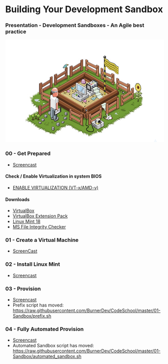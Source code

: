 # Building Your Development Sandbox

### Presentation - Development Sandboxes - An Agile best practice
[![Sandbox](images/sandbox.png)](http://slides.com/russelltsherman/deck-1/)


### 00 - Get Prepared
* [Screencast](https://www.youtube.com/embed/-Ci6w1vFF8o)

#### Check / Enable Virtualization in system BIOS
* [ENABLE VIRTUALIZATION (VT-x/AMD-v)](https://www.youtube.com/watch?v=mFJYpT7L5ag)

#### Downloads
* [VirtualBox](https://www.virtualbox.org/wiki/Downloads)
* [VirtualBox Extension Pack](https://www.virtualbox.org/wiki/Downloads)
* [Linux Mint 18](http://blog.linuxmint.com/?p=3052)
* [MS File Integrity Checker](https://support.microsoft.com/en-us/kb/841290)


### 01 - Create a Virtual Machine
* [ScreenCast](https://www.youtube.com/embed/7-2BeZEcaJE)


### 02 - Install Linux Mint
* [Screencast](https://www.youtube.com/embed/uQ5Rymrrznc)


### 03 - Provision
* [Screencast](https://www.youtube.com/embed/-WcNWPHU_MQ)
* Prefix script has moved: https://raw.githubusercontent.com/BurnerDev/CodeSchool/master/01-Sandbox/prefix.sh

### 04 - Fully Automated Provision
* [Screencast](https://www.youtube.com/embed/3hIwV84BQ6E)
* Automated Sandbox script has moved: https://raw.githubusercontent.com/BurnerDev/CodeSchool/master/01-Sandbox/automated_sandbox.sh
